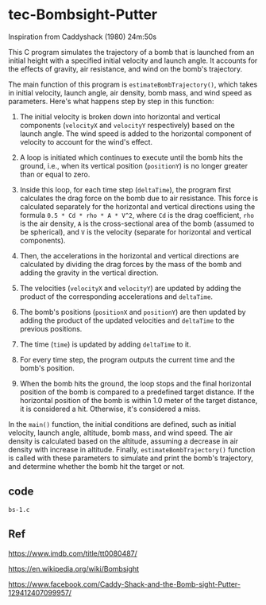 # tec-Bombsight-Putter

Inspiration from Caddyshack (1980) 24m:50s

This C program simulates the trajectory of a bomb that is launched from an initial height with a specified initial velocity and launch angle. It accounts for the effects of gravity, air resistance, and wind on the bomb's trajectory.

The main function of this program is `estimateBombTrajectory()`, which takes in initial velocity, launch angle, air density, bomb mass, and wind speed as parameters. Here's what happens step by step in this function:

1. The initial velocity is broken down into horizontal and vertical components (`velocityX` and `velocityY` respectively) based on the launch angle. The wind speed is added to the horizontal component of velocity to account for the wind's effect.

2. A loop is initiated which continues to execute until the bomb hits the ground, i.e., when its vertical position (`positionY`) is no longer greater than or equal to zero.

3. Inside this loop, for each time step (`deltaTime`), the program first calculates the drag force on the bomb due to air resistance. This force is calculated separately for the horizontal and vertical directions using the formula `0.5 * Cd * rho * A * V^2`, where `Cd` is the drag coefficient, `rho` is the air density, `A` is the cross-sectional area of the bomb (assumed to be spherical), and `V` is the velocity (separate for horizontal and vertical components).

4. Then, the accelerations in the horizontal and vertical directions are calculated by dividing the drag forces by the mass of the bomb and adding the gravity in the vertical direction. 

5. The velocities (`velocityX` and `velocityY`) are updated by adding the product of the corresponding accelerations and `deltaTime`.

6. The bomb's positions (`positionX` and `positionY`) are then updated by adding the product of the updated velocities and `deltaTime` to the previous positions. 

7. The time (`time`) is updated by adding `deltaTime` to it.

8. For every time step, the program outputs the current time and the bomb's position.

9. When the bomb hits the ground, the loop stops and the final horizontal position of the bomb is compared to a predefined target distance. If the horizontal position of the bomb is within 1.0 meter of the target distance, it is considered a hit. Otherwise, it's considered a miss.

In the `main()` function, the initial conditions are defined, such as initial velocity, launch angle, altitude, bomb mass, and wind speed. The air density is calculated based on the altitude, assuming a decrease in air density with increase in altitude. Finally, `estimateBombTrajectory()` function is called with these parameters to simulate and print the bomb's trajectory, and determine whether the bomb hit the target or not.

## code 
`bs-1.c`



## Ref

https://www.imdb.com/title/tt0080487/

https://en.wikipedia.org/wiki/Bombsight

https://www.facebook.com/Caddy-Shack-and-the-Bomb-sight-Putter-129412407099957/

